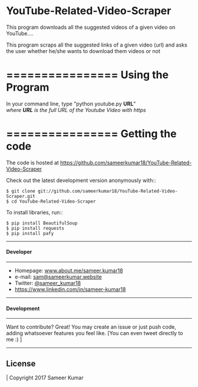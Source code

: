# YouTube-Related-Video-Scraper
This program downloads all the suggested videos of a given video on YouTube....


This program scraps all the suggested links of a given video (url) and asks the user whether he/she wants to download them videos or not


================
Using the Program
================
In your command line, type "python youtube.py __URL__"			
*where __URL__ is the full URL of the Youtube Video with https*


================
Getting the code
================


The code is hosted at https://github.com/sameerkumar18/YouTube-Related-Video-Scraper

Check out the latest development version anonymously with::

    $ git clone git://github.com/sameerkumar18/YouTube-Related-Video-Scraper.git
    $ cd YouTube-Related-Video-Scraper

To install libraries, run::

	$ pip install BeautifulSoup  
	$ pip install requests 
	$ pip install pafy 

-------
#### Developer
-------

* Homepage: www.about.me/sameer.kumar18
* e-mail: sam@sameerkumar.website
* Twitter: [@sameer_kumar18](https://twitter.com/sameer_kumar18 "sameer_kumar18 on twitter")
* https://www.linkedin.com/in/sameer-kumar18

-------
#### Development
-------
Want to contribute? Great!
You may create an issue or just push code, adding whatsoever features you feel like. [You can even tweet directly to me :) ]

-------
License
-------

| Copyright 2017 Sameer Kumar
